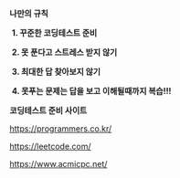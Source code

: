 **나만의 규칙**

​	**1. 꾸준한 코딩테스트 준비**

​	**2. 못 푼다고 스트레스 받지 않기**

​	**3. 최대한 답 찾아보지 않기**

​	**4. 못푸는 문제는 답을 보고 이해될때까지 복습!!!**

**코딩테스트 준비 사이트**

   https://programmers.co.kr/

   https://leetcode.com/

   https://www.acmicpc.net/ 







